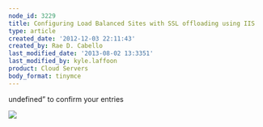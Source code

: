 ```yaml
---
node_id: 3229
title: Configuring Load Balanced Sites with SSL offloading using IIS
type: article
created_date: '2012-12-03 22:11:43'
created_by: Rae D. Cabello
last_modified_date: '2013-08-02 13:3351'
last_modified_by: kyle.laffoon
product: Cloud Servers
body_format: tinymce
---
```


undefined&rdquo; to confirm your entries

![](http://www.rackspace.com/knowledge_center/sites/default/files/field/image/load-balanced-sites-iis-3.png)

